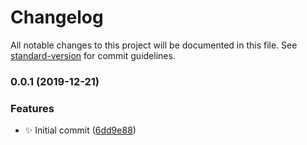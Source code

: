 # Changelog

All notable changes to this project will be documented in this file. See [standard-version](https://github.com/conventional-changelog/standard-version) for commit guidelines.

### 0.0.1 (2019-12-21)


### Features

* :sparkles: Initial commit ([6dd9e88](https://github.com/vivaxy/resolve-last/commit/6dd9e886fddd6d9133b0d108265b55fbba5c7db4))
